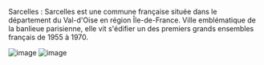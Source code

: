 
Sarcelles : 
Sarcelles est une commune française située dans le département du Val-d'Oise en région Île-de-France. Ville emblématique de la banlieue parisienne, elle vit s'édifier un des premiers grands ensembles français de 1955 à 1970.

![image](https://user-images.githubusercontent.com/92915052/198046909-c03493a1-52a1-44f9-a6b8-541eb300fbb0.png)
![image](https://user-images.githubusercontent.com/92915052/198046983-538d41ac-134f-4d4a-a96e-ef95df755213.png)

